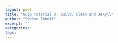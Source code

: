 ```yaml
---
layout: post
title: "Gulp Tutorial 3: Build, Clean and Jekyll"
author: "Stefan Imhoff"
excerpt: ""
categories:
tags:
---
```


